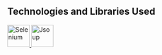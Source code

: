 ## Technologies and Libraries Used
<p align="left">
  <a href="https://www.selenium.dev/">
    <img src="https://www.selenium.dev/favicons/favicon-32x32.png" alt="Selenium" width="50"/>
  </a>
  <a href="https://jsoup.org/">
    <img src="https://cdn.42matters.com/sdk/jsoup.org.png" alt="Jsoup" width="50"/>
  </a>
</p>
